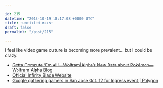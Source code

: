 ```yaml
---

id: 215
datetime: "2013-10-19 18:17:08 +0000 UTC"
title: "Untitled #215"
draft: false
permalink: "/post/215"

---
```


I feel like video game culture is becoming more prevalent... but I could be crazy. 

 
 * [Gotta Compute ‘Em All!—Wolfram|Alpha’s New Data about Pokémon—Wolfram|Alpha Blog](http://blog.wolframalpha.com/2013/10/10/gotta-compute-em-all-wolframalphas-new-data-about-pokemon/)
 * [Official Infinity Blade Website](http://infinityblade.com/the-game/1)
 * [Google gathering gamers in San Jose Oct. 12 for Ingress event | Polygon](http://www.polygon.com/2013/10/10/4825162/google-gathering-gamers-in-san-jose-oct-12-for-ingress-event)


